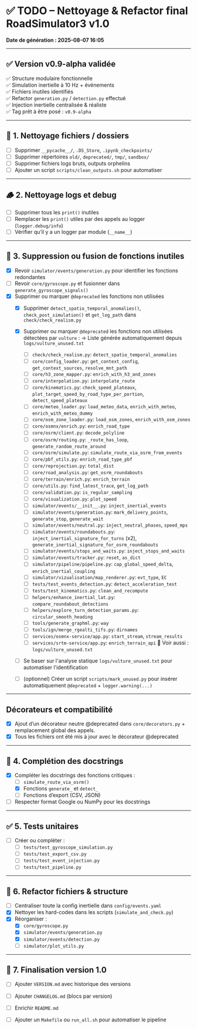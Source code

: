# ✅ TODO – Nettoyage & Refactor final RoadSimulator3 v1.0

**Date de génération : 2025-08-07 16:05**

---

## ✅ Version v0.9-alpha validée

✅ Structure modulaire fonctionnelle  
✅ Simulation inertielle à 10 Hz + événements  
✅ Fichiers inutiles identifiés  
✅ Refactor `generation.py` / `detection.py` effectué  
✅ Injection inertielle centralisée & réaliste  
✅ Tag prêt à être posé : `v0.9-alpha`

---

## 🧹 1. Nettoyage fichiers / dossiers

- [ ] Supprimer `__pycache__/`, `.DS_Store`, `.ipynb_checkpoints/`
- [ ] Supprimer répertoires `old/`, `deprecated/`, `tmp/`, `sandbox/`
- [ ] Supprimer fichiers logs bruts, outputs orphelins
- [ ] Ajouter un script `scripts/clean_outputs.sh` pour automatiser

---

## 🪵 2. Nettoyage logs et debug

- [ ] Supprimer tous les `print()` inutiles
- [ ] Remplacer les `print()` utiles par des appels au logger (`logger.debug/info`)
- [ ] Vérifier qu’il y a un logger par module (`__name__`)

---

## 🧠 3. Suppression ou fusion de fonctions inutiles

- [x] Revoir `simulator/events/generation.py` pour identifier les fonctions redondantes
- [ ] Revoir `core/gyroscope.py` et fusionner dans `generate_gyroscope_signals()`
- [x] Supprimer ou marquer `@deprecated` les fonctions non utilisées
  - [x] Supprimer `detect_spatio_temporal_anomalies()`, `check_post_simulation()` et `get_log_path` dans `check/check_realism.py`
  - [x] Supprimer ou marquer `@deprecated` les fonctions non utilisées détectées par `vulture` :
    → Liste générée automatiquement depuis `logs/vulture_unused.txt`
    - [ ] `check/check_realism.py`: `detect_spatio_temporal_anomalies`
    - [ ] `core/config_loader.py`: `get_context_config`, `get_context_sources`, `resolve_mnt_path`
    - [ ] `core/h3_zone_mapper.py`: `enrich_with_h3_and_zones`
    - [ ] `core/interpolation.py`: `interpolate_route`
    - [ ] `core/kinematics.py`: `check_speed_plateaux`, `plot_target_speed_by_road_type_per_portion`, `detect_speed_plateaux`
    - [ ] `core/meteo_loader.py`: `load_meteo_data`, `enrich_with_meteo`, `enrich_with_meteo_dummy`
    - [ ] `core/osm_zone_loader.py`: `load_osm_zones`, `enrich_with_osm_zones`
    - [ ] `core/osmnx/enrich.py`: `enrich_road_type`
    - [ ] `core/osrm/client.py`: `decode_polyline`
    - [ ] `core/osrm/routing.py`: `_route_has_loop`, `generate_random_route_around`
    - [ ] `core/osrm/simulate.py`: `simulate_route_via_osrm_from_events`
    - [ ] `core/pbf_utils.py`: `enrich_road_type_pbf`
    - [ ] `core/reprojection.py`: `total_dist`
    - [ ] `core/road_analysis.py`: `get_osrm_roundabouts`
    - [ ] `core/terrain/enrich.py`: `enrich_terrain`
    - [ ] `core/utils.py`: `find_latest_trace`, `get_log_path`
    - [ ] `core/validation.py`: `is_regular_sampling`
    - [ ] `core/visualization.py`: `plot_speed`
    - [ ] `simulator/events/__init__.py`: `inject_inertial_events`
    - [ ] `simulator/events/generation.py`: `mark_delivery_points`, `generate_stop`, `generate_wait`
    - [ ] `simulator/events/neutral.py`: `inject_neutral_phases`, `speed_mps`
    - [ ] `simulator/events/roundabouts.py`: `inject_inertial_signature_for_turns` (x2), `generate_inertial_signature_for_osrm_roundabouts`
    - [ ] `simulator/events/stops_and_waits.py`: `inject_stops_and_waits`
    - [ ] `simulator/events/tracker.py`: `reset`, `as_dict`
    - [ ] `simulator/pipeline/pipeline.py`: `cap_global_speed_delta`, `enrich_inertial_coupling`
    - [ ] `simulator/vizualisation/map_renderer.py`: `evt_type`, `EC`
    - [ ] `tests/test_events_detection.py`: `detect_acceleration_test`
    - [ ] `tests/test_kinematics.py`: `clean_and_recompute`
    - [ ] `helpers/enhance_inertial_lat.py`: `compare_roundabout_detections`
    - [ ] `helpers/explore_turn_detection_params.py`: `circular_smooth_heading`
    - [ ] `tools/generate_graphml.py`: `way`
    - [ ] `tools/ign/merge_rgealti_tifs.py`: `dirnames`
    - [ ] `services/osmnx-service/app.py`: `start_stream`, `stream_results`
    - [ ] `services/srtm-service/app.py`: `enrich_terrain_api`
  🔗 Voir aussi : `logs/vulture_unused.txt`
  - [ ] Se baser sur l'analyse statique `logs/vulture_unused.txt` pour automatiser l'identification

  - [ ] (optionnel) Créer un script `scripts/mark_unused.py` pour insérer automatiquement `@deprecated` + `logger.warning(...)`

---

## Décorateurs et compatibilité

- [x] Ajout d’un décorateur neutre @deprecated dans `core/decorators.py` + remplacement global des appels.
- [x] Tous les fichiers ont été mis à jour avec le décorateur @deprecated

---

## 📝 4. Complétion des docstrings

- [x] Compléter les docstrings des fonctions critiques :
  - [ ] `simulate_route_via_osrm()`
  - [x] Fonctions `generate_` et `detect_`
  - [ ] Fonctions d’export (CSV, JSON)
- [ ] Respecter format Google ou NumPy pour les docstrings

---

## ✅ 5. Tests unitaires

- [ ] Créer ou compléter :
  - [ ] `tests/test_gyroscope_simulation.py`
  - [ ] `tests/test_export_csv.py`
  - [ ] `tests/test_event_injection.py`
  - [ ] `tests/test_pipeline.py`

---

## 🧱 6. Refactor fichiers & structure

- [ ] Centraliser toute la config inertielle dans `config/events.yaml`
- [x] Nettoyer les hard-codes dans les scripts (`simulate_and_check.py`)
- [x] Réorganiser :
  - [x] `core/gyroscope.py`
  - [x] `simulator/events/generation.py`
  - [x] `simulator/events/detection.py`
  - [ ] `simulator/plot_utils.py`

---

## 🚀 7. Finalisation version 1.0

- [ ] Ajouter `VERSION.md` avec historique des versions
- [ ] Ajouter `CHANGELOG.md` (blocs par version)
- [ ] Enrichir `README.md`
- [ ] Ajouter un `Makefile` ou `run_all.sh` pour automatiser le pipeline

